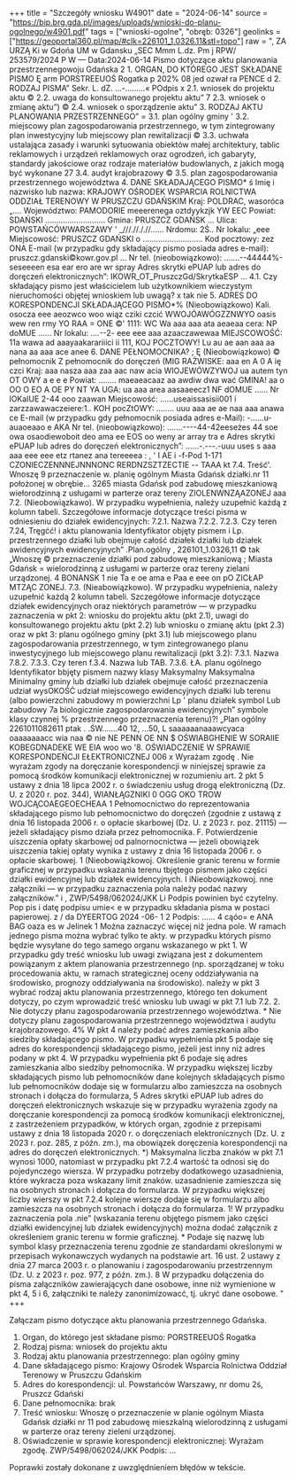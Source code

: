 +++
title = "Szczegóły wniosku W4901"
date = "2024-06-14"
source = "https://bip.brg.gda.pl/images/uploads/wnioski-do-planu-ogolnego/w4901.pdf"
tags = ["wnioski-ogolne", "obręb: 0326"]
geolinks = ["https://geoportal360.pl/map/#clk=226101_1.0326.11&stl=topo"]
raw = ", ZA URZĄ Ki w Gdońa UM w Gdansku   „SEC Mmm L.dz. Pm j RPW/ 253579/2024 P W — Data:2024-06-14 Pismo dotyczące aktu planowania przestrzennegowoju Gdańska  2 1. ORGAN, DO KTÓREGO JEST SKŁADANE PISMO Ę arm PORSTREEUOŚ Rogatka p 202% 08 jed ozwał ra PENCE d 2. RODZAJ PISMA” Sekr. L. dZ. ...-.........« POdpis x 2.1. wniosek do projektu aktu © 2.2. uwaga do konsultowanego projektu aktu” 7 2.3. wniosek o zmianę aktu”) © 2.4. wniosek o sporządzenie aktu” 3. RODZAJ AKTU PLANOWANIA PRZESTRZENNEGO” = 3.1. plan ogólny gminy ' 3.2. miejscowy plan zagospodarowania przestrzennego, w tym zintegrowany plan inwestycyjny lub miejscowy plan rewitalizacji © 3.3. uchwała ustalająca zasady i warunki sytuowania obiektów małej architektury, tablic reklamowych i urządzeń reklamowych oraz ogrodzeń, ich gabaryty, standardy jakościowe oraz rodzaje materiałów budowlanych, z jakich mogą być wykonane 27 3.4. audyt krajobrazowy © 3.5. plan zagospodarowania przestrzennego województwa 4. DANE SKŁADAJĄCEGO PISMO* ś Imię i nazwisko lub nazwa: KRAJOWY OŚRODEK WSPARCIA ROLNICTWA ODDZIAŁ TERENOWY W PRUSZCZU GDAŃSKIM Kraj: POLDRAC, wasoróca „.... Województwo: PAMODORIE meeerenega oztdyykzjk YW EEC Powiat: SDAŃSKI ........................... Gmina: PRUSZCZ GDAŃSK  ... Ulica: POWSTAŃCÓWWARSZAWY '  _///.//././/...... Nrdomu: 2Ś.. Nr lokalu: „eee Miejscowość: PRUSZCZ GDAŃSKI o ........................... Kod pocztowy: zez ONA E-mail (w przypadku gdy składający pismo posiada adres e-mail): pruszcz.gdanski©kowr.gov.pl  ... Nr tel. (nieobowiązkowo): .......--44444%-seseeeen esa ear ero are wr spray Adres skrytki ePUAP lub adres do doręczeń elektronicznych”: IKOWR_OT_PruszczGd/SkrytkaESP ... 4.1. Czy składający pismo jest właścicielem lub użytkownikiem wieczystym nieruchomości objętej wnioskiem lub uwagą? x tak  nie 5. ADRES DO KORESPONDENCJI SKŁADAJĄCEGO PISMO*% (Nieobowiązkowo) Kali. osocza eee aeozwco woo wiąz cziki czcić WWOJÓAWÓGZZNWYO oasis wew ren rmy YO RAA = ONE ©' 1111: WC Wa aaa aaa ata aeaeaa cera: NP doMUE ...... Nr lokalu: ....--2- eee eee aaa azaaczawewaa MIEJSCOWOŚĆ: 11a wawa ad aaayaakarariiici ii 111, KOJ POCZTOWY! Lu au ae aan aaa aa nana aa aaa ace anee 6. DANE PEŁNOMOCNIKA? ; Ę (Nieobowiązkowo) © pełnomocnik Z pełnomocnik do doręczeń (MIG RAŹWISKE: aaa en A 0 A ię czci Kraj: aaa nasza aaa zaa aac naw acia WIOJEWÓWZYWOJ ua autem tyn OT OWY a e e e Powiat: ........ maeaeacaaz aa awdiw dwa wać GMINA! aa o OO O EO A OE PY NT YA UGA: ua aaa area aasaaeecz1 NF dOMUE ...... Nr lOKaIUE 2-44 ooo zaawan Miejscowość: ......useaissasisii001 i zarzzawawaczeiere:1.. KOH pocZtOWY: ........ uuu aaa ae ae naa aaa anawa ce  E-mail (w przypadku gdy pełnomocnik posiada adres e-Mail): -......u-auaoeaao e AKA  Nr tel. (nieobowiązkowo): .......----44-42eeseżes 44 soe owa osaodiewoboit deo ama ee EOS oo weny ar array tra e Adres skrytki ePUAP lub adres do doręczeń elektronicznych”: ......-.---.-uuu uses s aaa aaa eee eee etz rtanez ana tereeeea : , ' I AE i -f-Pod 1-171 CZONIECZENNNEJNNNONC RERDNZSZTZECTIE -- TAAA kt 7.4. Treść'. Wnoszę 9 przeznaczenie w. planię ogólnym Miasta Gdańsk działki.nr 11 położonej w obrębie... 3265 miasta Gdańsk pod zabudowę mieszkaniową wiełorodzinną z usługami w parterze oraz tereny ZIOLENWNZĄAZONEJ aaa 7.2. (Nieobowiązkawo). W przypadku wypełnienia, należy uzupełnić każdą z kolumn tabeli. Szczegółowe informacje dotyczące treści pisma w odniesieniu do działek ewidencyjnych: 7.2.1. Nazwa 7.2.2. 7.2.3. Czy teren 7.24, Tręgćć! i aktu planowania Identyfikator objęty pismem i Lp.  przestrzennego działki lub obejmuje całość  działek działki lub działek awidencyjnych ewidencyjnych” .Plan.ogólny ,  226101_1.0326,11 © tak „Wnoszę © przeznaczenie działki pod zabudowę mieszkaniową ; Miasta Gdańsk = wielorodzinną z usługami w parterze oraz tereny zielani urządzonej. 4  BONANSK  1 nie Ta e oe ama e Paa e eee on pO ZICŁAP MTZĄC ZONEJ. 7.3. (Nieabowiązkowo). W przypadku wypełnienia, należy uzupełnić każdą 2 kolumn tabeli. Szczegółowe informacje dotyczące działek ewidencyjnych oraz niektórych parametrów — w przypadku zaznaczenia w pkt 2: wniosku do projektu aktu (pkt 2.1), uwagi do konsultowanego projektu aktu (pkt 2.2) lub wniosku o zmianę aktu (pkt 2.3) oraz w pkt 3: planu ogólnego gminy (pkt 3.1) lub miejscowego planu zagospodarowania przestrzennego, w tym zintegrowanego planu inwestycyjnego lub miejscowego planu rewitalizacji (pkt 3.2): 7.3.1. Nazwa 7.8.2. 7.3.3. Czy teren  f.3.4. Nazwa lub TAB. 7.3.6. ŁA. planu ogólnego Identyfikator bbjęty pismem nazwy klasy Maksymalny Maksymalna Minimalny gminy lub działki lub działek  obejmuje całość  przeznaczenia udział wysOKOŚĆ udział miejscowego ewidencyjnych działki lub terenu (albo powierzchni  zabudowy m powierzchni Lp ' planu działek symbol Lub zabudowy 7a biologicznie zagospodarowania ewidencyjnych”  symbole klasy czynnej % przestrzennego przeznaczenia   terenu)?! „Plan ogólny  2261011082611 ptak . .ŚW.......40  12, ...50, L saaaaaanaaawcyaca  oaaaaaaacc wia naa © nie NE PENN OE NN $ OŚWIABGHENIE W SORAIIE KOBEGDNADEKE WE EIA woo wo '8. OŚWIADCZENIE W SPRAWIE KORESPONDEŃCJI EŁEKTRONICZNEJ 006 x Wyrażam zgodę . Nie wyrażam zgody na doręczanie korespondencji w niniejszej sprawie za pomocą środków komunikacji elektronicznej w rozumieniu art. 2 pkt 5 ustawy z dnia 18 lipca 2002 r. o świadczeniu usług drogą elektroniczną (Dz. U. z 2020 r. poz. 344), WIANŁĄGZNIKI 0 OGG OKO TROW WOJCĄCOAEGEOECHEAA 1 Pełnomocnictwo do reprezentowania składającego pismo lub pełnomocnictwo do doręczeń (zgodnie z ustawą z dnia 16 listopada 2006 r. o opłacie skarbowej (Dz. U. z 2023 r. poz. 21115) — jeżeli składający pismo działa przez pełnomocnika. F. Potwierdzenie uiszczenia opłaty skarbowej od palnornocnictwa — jeżeli obowiązek uiszczenia takiej opłaty wynika z ustawy z dnia 16 listopada 2006 r. o opłacie skarbowej. 1 (Nieobowiążkowoj. Określenie granic terenu w formie graficznej w przypadku wskazania terenu tbjętego pismem jako części działki ewidencyjnej lub działek ewidencyjnych. I  iNieobowiązkowoj. nne załączniki — w przypadku zaznaczenia pola należy podać nazwy załączników.” i ,  ZWP/5498/062024/JKK Li Podpis powinien być czytelny. Pop pis i datę podpisu umie< e w przypadku składania pisma w postaci papierowej. z / da DYEERTOG 2024 -06- 1 2 Podpis: ...... 4  cąóo= e ANA BAG oaza es w Jelinek 1 Można zaznaczyć więcej niż jedna pole. W ramach jednego pisma można wybrać tylko te akty. w przypadku których pismo będzie wysyłane do tego samego organu wskazanego w pkt 1. W przypadku gdy treść wniosku lub uwagi związana jest z dokumentem powiązanym z aktem planowania przestrzennego (np. sporządzanej w toku procedowania aktu, w ramach strategicznej oceny oddziaływania na środowisko, prognozy oddziaływania na środowisko). należy w pkt 3 wybrać rodzaj aktu planowania przestrzennego, którego ten dokument dotyczy, po czym wprowadzić treść wniosku lub uwagi w pkt 7.1 lub 7.2. 2. Nie dotyczy płanu zagospodarowania przestrzennego województwa. * Nie dotyczy planu zagospodarowania przestrzennego województwa i audytu krajobrazowego. 4% W pkt 4 należy podać adres zamieszkania albo siedziby składającego pismo. W przypadku wypełnienia pkt 5 podaje się adres do korespondencji składającego pismo, jeżeli jest inny niż adres podany w pkt 4. W przypadku wypełnienia pkt 6 podaje się adres zamieszkania albo siedziby pełnomocnika. W przypadku większej liczby składających pismo lub pełnomocników dane kolejnych składających pismo lub pełnomocników dodaje się w formularzu albo zamieszcza na osobnych stronach i dołącza do formularza, 5 Adres skrytki ePUAP lub adres do doręczeń elektronicznych wskazuje się w przypadku wyrażenia zgody na doręczanie korespondencji za pomocą środków komunikacji elektronicznej, z zastrzeżeniem przypadków, w których organ, zgodnie z przepisami ustawy z dnia 18 listopada 2020 r. o doręczeniach elektronicznych (Dz. U. z 2023 r. poz. 285, z późn. zm.), ma obowiązek doręczenia korespondencji na adres do doręczeń elektronicznych. *) Maksymalna liczba znaków w pkt 7.1 wynosi 1000, natomiast w przypadku pkt 7.2.4 wartość ta odnosi się do pojedynczego wiersza. W przypadku potrzeby dodatkowego uzasadnienia, które wykracza poza wskazany limit znaków. uzasadnienie zamieszcza się na osobnych stronach i dołącza do formularza. W przypadku większej liczby wierszy w pkt 7.2.4 kolejne wiersze dodaje się w formularzu albo zamieszcza na osobnych stronach i dołącza do formularza. 1! W przypadku zaznaczenia pola .nie” (wskazania terenu objętego pismem jako części działki ewidencyjnej lub działek ewidencyjnych) można dodać załącznik z określeniem granic terenu w formie graficznej. * Podaje się nazwę lub symbol klasy przeznaczenia terenu zgodnie ze standardami określonymi w przepisach wykonawczych wydanych na podstawie art. 16 ust. 2 ustawy z dnia 27 marca 2003 r. o planowaniu i zagospodarowaniu przestrzennym (Dz. U. z 2023 r. poz. 977, z późn. zm.). 8 W przypadku dołączenia do pisma załączników zawierających dane osobowe, inne niż wymienione w pkt 4, 5 i 6, załączniki te należy zanonimizowacć, tj. ukryć dane osobowe. "
+++

Załączam pismo dotyczące aktu planowania przestrzennego Gdańska.
1. Organ, do którego jest składane pismo: PORSTREEUOŚ Rogatka
2. Rodzaj pisma: wniosek do projektu aktu
3. Rodzaj aktu planowania przestrzennego: plan ogólny gminy
4. Dane składającego pismo: Krajowy Ośrodek Wsparcia Rolnictwa Oddział Terenowy w Pruszczu Gdańskim
5. Adres do korespondencji: ul. Powstańców Warszawy, nr domu 2ś, Pruszcz Gdański
6. Dane pełnomocnika: brak
7. Treść wniosku: Wnoszę o przeznaczenie w planie ogólnym Miasta Gdańsk działki nr 11 pod zabudowę mieszkalną wielorodzinną z usługami w parterze oraz tereny zieleni urządzonej.
8. Oświadczenie w sprawie korespondencji elektronicznej: Wyrażam zgodę.
ZWP/5498/062024/JKK
Podpis: ...

Poprawki zostały dokonane z uwzględnieniem błędów w tekście.


